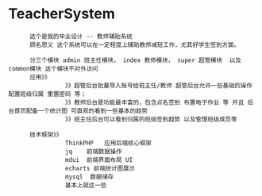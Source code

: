 # TeacherSystem

          这个是我的毕业设计 -- 教师辅助系统  
          顾名思义 这个系统可以在一定程度上辅助教师减轻工作，尤其好学生签到方面。
          
          分三个模块 admin 班主任模块， index 教师模块， super 超管模块  以及common模块 这个模块不对外访问 
          应用》》  
                    》》超管后台批量导入账号给班主任/教师 超管后台允许一些基础的操作 配置班级归属 重置密码 等；
                    》》教师后台是功能最丰富的，包含点名签到 布置电子作业 等 并且 后台首页配备一个统计图 可直观的看到一些基本的趋势
                    》》班主任后台可以看到归属的班级签到趋势 以及管理班级成员等
                    
          技术框架》》
                    ThinkPHP   应用后端核心框架
                    jq    前端数据操作
                    mdui  前端界面布局 UI
                    echarts 前端统计图展示 
                    mysql  数据储存
                    基本上就这一些 
                    
                    
                    
                    
                    
          
          
          
          
 
